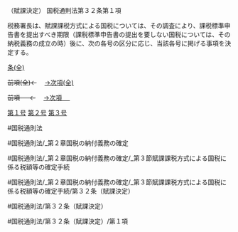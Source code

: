 （賦課決定）
国税通則法第３２条第１項

税務署長は、賦課課税方式による国税については、その調査により、課税標準申告書を提出すべき期限（課税標準申告書の提出を要しない国税については、その納税義務の成立の時）後に、次の各号の区分に応じ、当該各号に掲げる事項を決定する。

[条(全)](国税通則法＿＿＿＿＿第３２条_.md)

~~前項(全)←~~　  [→次項(全)](国税通則法＿＿＿＿＿第３２条第２項_.md)

~~前項 　 ←~~　  [→次項 　 ](国税通則法＿＿＿＿＿第３２条第２項.md)

[第１号](国税通則法＿＿＿＿＿第３２条第１項第１号.md)  [第２号](国税通則法＿＿＿＿＿第３２条第１項第２号.md)  [第３号](国税通則法＿＿＿＿＿第３２条第１項第３号.md)  

#国税通則法

#国税通則法/_第２章国税の納付義務の確定

#国税通則法/_第２章国税の納付義務の確定/_第３節賦課課税方式による国税に係る税額等の確定手続

#国税通則法/_第２章国税の納付義務の確定/_第３節賦課課税方式による国税に係る税額等の確定手続/第３２条（賦課決定）

#国税通則法/第３２条（賦課決定）

#国税通則法/第３２条（賦課決定）/第１項

